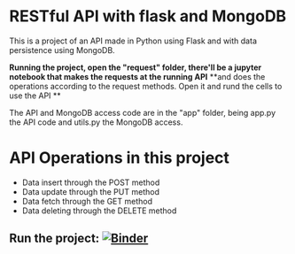 # RESTful API with flask and MongoDB

This is a project of an API made in Python using Flask and with data persistence using MongoDB.

**Running the project, open the "request" folder, there'll be a jupyter notebook that makes the requests at the running API**
**and does the operations according to the request methods. Open it and rund the cells to use the API **

The API and MongoDB access code are in the "app" folder, being app.py the API code and utils.py the MongoDB access.

# API Operations in this project

* Data insert through the POST method
* Data update through the PUT method
* Data fetch through the GET method
* Data deleting through the DELETE method

## Run the project: [![Binder](https://mybinder.org/badge_logo.svg)](https://mybinder.org/v2/gh/gustavo-candido-silva/Python-RESTful-API-using-Flask-and-MongoDB.git/master?urlpath=lab)
